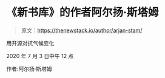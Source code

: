 # 《新书库》的作者阿尔扬·斯塔姆

> 原文：<https://thenewstack.io/author/arjan-stam/>

用开源对抗气候变化

2020 年 7 月 3 日中午 12 点

作者:阿尔扬·斯塔姆